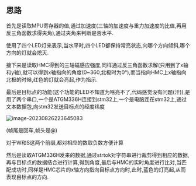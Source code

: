 ## 思路

首先是读取MPU寄存器的值,通过加速度(三轴的加速度与重力加速度的比值,再用反三角函数求得夹角),通过夹角来判断是否水平.

使用了四个LED灯来表示,当水平时,四个LED都保持常亮状态,向哪个方向倾斜,哪个方向的灯就会熄灭.

接下来是读取HMC得到的三轴磁感应强度,同样通过反三角函数求解(只用到了x轴和y轴),就可以得到x轴指向的角度(0~360,北极时为0°),而当指向HMC上x轴指向北极的时候,红色的灯就会亮起,作为指示.

最后是目标点的功能(这个功能的LED不知道为啥亮不了,代码感觉没有问题(汗)),是用了两个串口,一个是ATGM336H连接到stm32上,一个是电脑连在stm32上,通过文本数据包,向stm32发送目标点的经度纬度

![image-20230826223645083](C:\Users\pwqc\AppData\Roaming\Typora\typora-user-images\image-20230826223645083.png)

(帧尾是回车,帧头是@)

对于W和S这两个前缀,都对相应的数取负数方便计算

然后是读取ATGM336H发来的数据,通过strtok对字符串进行裁剪得到相应的数据,再与目标点的数据结合进行计算,得到角度,最后与HMC的实时角度进行比对,当匹配成功时,同样是HMC芯片的x轴方向指向目标点方向时,此时,蓝色的灯亮起,从而表现目标点的方向.